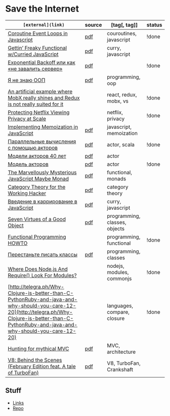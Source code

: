 # Save the Internet

`[external](link)` | source | [tag[, tag]] | status
--- | --- | --- | ---
[Coroutine Event Loops in Javascript](https://x.st/javascript-coroutines/) | [pdf](docs/Coroutine-Event-Loops-in-Javascript.pdf) | couroutines, javascript | !done
[Gettin’ Freaky Functional w/Curried JavaScript](http://blog.carbonfive.com/2015/01/14/gettin-freaky-functional-wcurried-javascript/) | [pdf](docs/Gettin’-Freaky-Functional-w_Curried-JavaScript.pdf) | curry, javascript |
[Exponential Backoff или как «не завалить сервер»](https://habrahabr.ru/post/227225/) | [pdf](docs/Exponential-Backoff-или-как-«не-завалить-сервер»-_-Хабрахабр.pdf) | | !done
[Я не знаю ООП](https://habrahabr.ru/post/147927/) | [pdf](docs/Я-не-знаю-ООП-_-Хабрахабр.pdf) | programming, oop |
[An artificial example where MobX really shines and Redux is not really suited for it](https://hackernoon.com/an-artificial-example-where-mobx-really-shines-and-redux-is-not-really-suited-for-it-1a58313c0c70#.mcskgckul) | | react, redux, mobx, vs | !done
[Protecting Netflix Viewing Privacy at Scale](http://techblog.netflix.com/2016/08/protecting-netflix-viewing-privacy-at.html) | | netflix, privacy | !done
[Implementing Memoization in JavaScript](https://www.sitepoint.com/implementing-memoization-in-javascript/) | [pdf](docs/Implementing-Memoization-in-JavaScript.pdf) | javascript, memoization |
[Параллельные вычисления с помощью акторов](https://github.com/anton-k/ru-neophyte-guide-to-scala/blob/master/src/p14-actors.md) | [pdf](docs/ru-neophyte-guide-to-scala_p14-actors.pdf) | actor, scala | !done
[Модели акторов 40 лет](https://habrahabr.ru/company/tiktokcoach/blog/206300/) | [pdf](docs/Модели-акторов-40-лет-_-Блог-компании-LLC-Tik-Tok-Coach-_-Хабрахабр.pdf) | actor |
[Модель акторов](https://ru.wikipedia.org/wiki/%D0%9C%D0%BE%D0%B4%D0%B5%D0%BB%D1%8C_%D0%B0%D0%BA%D1%82%D0%BE%D1%80%D0%BE%D0%B2) | [pdf](docs/Модель-акторов-—-Википедия.pdf) | actor | !done
[The Marvellously Mysterious JavaScript Maybe Monad](http://jrsinclair.com/articles/2016/marvellously-mysterious-javascript-maybe-monad/) | [pdf](docs/The-Marvellously-Mysterious-JavaScript-Maybe-Monad.pdf) | functional, monads |
[Category Theory for the Working Hacker](https://www.infoq.com/presentations/category-theory-propositions-principle) | [pdf](docs/JoyOfCoding2016-PhilipWadler-Categorytheoryfortheworkinghacker.pdf) | category theory |
[Введение в каррирование в JavaScript](http://prgssr.ru/development/vvedenie-v-karrirovanie-v-javascript.html) | [pdf](docs/Введение-в-каррирование-в-JavaScript.pdf) | curry, javascript |
[Seven Virtues of a Good Object](http://www.yegor256.com/2014/11/20/seven-virtues-of-good-object.html) | [pdf](docs/Seven-Virtues-of-a-Good-Object-—-Yegor-Bugayenko.pdf) | programming, classes, objects |
[Functional Programming HOWTO](https://docs.python.org/3.7/howto/functional.html) | | programming, functional | !done
[Перестаньте писать классы](https://habrahabr.ru/post/140581/) | [pdf](docs/Stop-Writing-Classes.pdf) | programming, classes | 
[Where Does Node.js And Require() Look For Modules?](https://www.bennadel.com/blog/2169-where-does-node-js-and-require-look-for-modules.htm) | | nodejs, modules, commonjs | !done
[http://telegra.ph/Why-Clojure-is-better-than-C-PythonRuby-and-java-and-why-should-you-care-12-20](http://telegra.ph/Why-Clojure-is-better-than-C-PythonRuby-and-java-and-why-should-you-care-12-20) | | languages, compare, closure | !done
[Hunting for mythical MVC](https://habrahabr.ru/post/321050/) | [pdf](docs/Hunting-for-mythical-MVC.pdf) | MVC, architecture |
[V8: Behind the Scenes (February Edition feat. A tale of TurboFan)](http://benediktmeurer.de/2017/03/01/v8-behind-the-scenes-february-edition/) | [pdf](docs/V8_Behind-the-Scenes-February-Edition-feat.pdf) | V8, TurboFan, Crankshaft |

## Stuff
- [Links](docs/links.md)
- [Repo](docs/repo.md)
